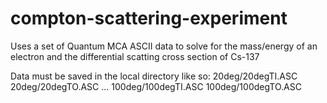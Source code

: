 # compton-scattering-experiment
Uses a set of Quantum MCA ASCII data to solve for the mass/energy of an electron and the differential scatting cross section of Cs-137

Data must be saved in the local directory like so:
20deg/20degTI.ASC
20deg/20degTO.ASC
...
100deg/100degTI.ASC
100deg/100degTO.ASC



